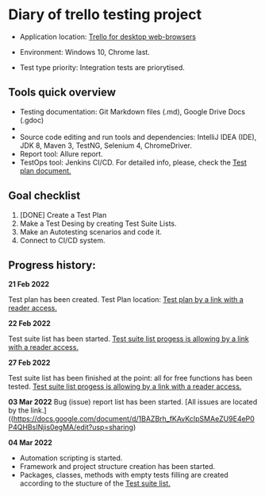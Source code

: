 # Diary of trello testing project


* Application location:  [Trello for desktop web-browsers](https://trello.com)

* Environment: Windows 10, Chrome last.
* Test type priority: Integration tests are priorytised.

## Tools quick overview
* Testing documentation: Git Markdown files (.md), Google Drive Docs (.gdoc)
* 
* Source code editing and run tools and dependencies: IntelliJ IDEA (IDE), JDK 8, Maven 3, TestNG, Selenium 4, ChromeDriver.
* Report tool: Allure report.
* TestOps tool: Jenkins CI/CD.
For detailed info, please, check the [Test plan document.](https://docs.google.com/document/d/1l68Rcsw-6cTbhl-qOcNNxPaNueLskr_ZQUb1wRXZaB8/edit?usp=sharing)

## Goal checklist
1. [DONE] Create a Test Plan
2. Make a Test Desing by creating Test Suite Lists.
3. Make an Autotesting scenarios and code it.
4. Connect to CI/CD system.

## Progress history:
**21 Feb 2022**

Test plan has been created.
Test Plan location: [Test plan by a link with a reader access.](https://docs.google.com/document/d/1l68Rcsw-6cTbhl-qOcNNxPaNueLskr_ZQUb1wRXZaB8/edit?usp=sharing)

**22 Feb 2022**

Test suite list has been started. [Test suite list progess is allowing by a link with a reader access.](https://docs.google.com/spreadsheets/d/1gaVGRTgIrKwP1MWMsqEYsPVpk4Y6xZjXLurVHDh1ZCc/edit?usp=sharing)

**27 Feb 2022**

Test suite list has been finished at the point: all for free functions has been tested. [Test suite list progess is allowing by a link with a reader access.](https://docs.google.com/spreadsheets/d/1gaVGRTgIrKwP1MWMsqEYsPVpk4Y6xZjXLurVHDh1ZCc/edit?usp=sharing)

**03 Mar 2022**
Bug (issue) report list has been started. [All issues are located by the link.]((https://docs.google.com/document/d/1BAZBrh_fKAvKcIpSMAeZU9E4eP0P4QHBsINjis0egMA/edit?usp=sharing)

**04 Mar 2022**
* Automation scripting is started.
* Framework and project structure creation has been started. 
* Packages, classes, methods with empty tests filling are created according to the stucture of the [Test suite list.](https://docs.google.com/spreadsheets/d/1gaVGRTgIrKwP1MWMsqEYsPVpk4Y6xZjXLurVHDh1ZCc/edit?usp=sharing)